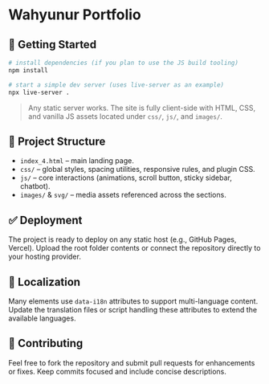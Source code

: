 # Wahyunur Portfolio


## 🚀 Getting Started

```bash
# install dependencies (if you plan to use the JS build tooling)
npm install

# start a simple dev server (uses live-server as an example)
npx live-server .
```

> Any static server works. The site is fully client-side with HTML, CSS, and vanilla JS assets located under `css/`, `js/`, and `images/`.

## 📁 Project Structure

- `index_4.html` – main landing page.
- `css/` – global styles, spacing utilities, responsive rules, and plugin CSS.
- `js/` – core interactions (animations, scroll button, sticky sidebar, chatbot).
- `images/` & `svg/` – media assets referenced across the sections.

## ✅ Deployment

The project is ready to deploy on any static host (e.g., GitHub Pages, Vercel). Upload the root folder contents or connect the repository directly to your hosting provider.

## 🧩 Localization

Many elements use `data-i18n` attributes to support multi-language content. Update the translation files or script handling these attributes to extend the available languages.

## 🤝 Contributing

Feel free to fork the repository and submit pull requests for enhancements or fixes. Keep commits focused and include concise descriptions.

